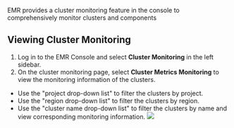 
EMR provides a cluster monitoring feature in the console to comprehensively monitor clusters and components

## Viewing Cluster Monitoring
1. Log in to the EMR Console and select **Cluster Monitoring** in the left sidebar.
2. On the cluster monitoring page, select **Cluster Metrics Monitoring** to view the monitoring information of the clusters.
 - Use the "project drop-down list" to filter the clusters by project.
 - Use the "region drop-down list" to filter the clusters by region.
 - Use the "cluster name drop-down list" to filter the clusters by name and view corresponding monitoring information.
 ![](https://main.qcloudimg.com/raw/28b5a685f5e5e1afa03a4f636a24784f.png)

